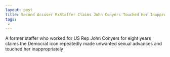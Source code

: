 ```yaml
---
layout: post
title: Second Accuser ExStaffer Claims John Conyers Touched Her Inappropriately Made Unwanted Advances
tags:
 -
---
```

A former staffer who worked for US Rep John Conyers for eight years claims the Democrat icon repeatedly made unwanted sexual advances and touched her inappropriately
